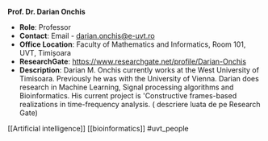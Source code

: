**Prof. Dr. Darian Onchis**

- **Role**: Professor
- **Contact**: Email - darian.onchis@e-uvt.ro
- **Office Location**: Faculty of Mathematics and Informatics, Room 101, UVT, Timișoara
- **ResearchGate**: https://www.researchgate.net/profile/Darian-Onchis
- **Description**: Darian M. Onchis currently works at the West University of Timisoara. Previously he was with the University of Vienna. Darian does research in Machine Learning, Signal processing algorithms and Bioinformatics. His current project is 'Constructive frames-based realizations in time-frequency analysis. ( descriere luata de pe Research Gate)

[[Artificial intelligence]]
[[bioinformatics]]
#uvt_people
